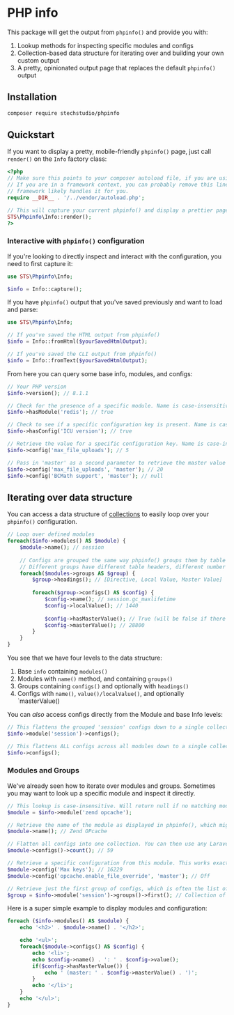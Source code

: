 # PHP info

This package will get the output from `phpinfo()` and provide you with:

1. Lookup methods for inspecting specific modules and configs
2. Collection-based data structure for iterating over and building your own custom output
3. A pretty, opinionated output page that replaces the default `phpinfo()` output

## Installation

```bash
composer require stechstudio/phpinfo
```

## Quickstart

If you want to display a pretty, mobile-friendly `phpinfo()` page, just call `render()` on the `Info` factory class:

```php
<?php
// Make sure this points to your composer autoload file, if you are using plain PHP.
// If you are in a framework context, you can probably remove this line as your
// framework likely handles it for you.
require __DIR__ . '/../vendor/autoload.php';

// This will capture your current phpinfo() and display a prettier page.
STS\Phpinfo\Info::render();
?>
```

### Interactive with `phpinfo()` configuration

If you're looking to directly inspect and interact with the configuration, you need to first capture it:

```php
use STS\Phpinfo\Info;

$info = Info::capture();
```

If you have `phpinfo()` output that you've saved previously and want to load and parse:
```php
use STS\Phpinfo\Info;

// If you've saved the HTML output from phpinfo()
$info = Info::fromHtml($yourSavedHtmlOutput);

// If you've saved the CLI output from phpinfo()
$info = Info::fromText($yourSavedHtmlOutput);
```

From here you can query some base info, modules, and configs:
```php
// Your PHP version
$info->version(); // 8.1.1

// Check for the presence of a specific module. Name is case-insensitive.
$info->hasModule('redis'); // true

// Check to see if a specific configuration key is present. Name is case-insensitive.
$info->hasConfig('ICU version'); // true

// Retrieve the value for a specific configuration key. Name is case-insensitive. If there is both a local and master value, the local is returned as default.
$info->config('max_file_uploads'); // 5

// Pass in 'master' as a second parameter to retrieve the master value instead. Note that this will return null if there is no master value;
$info->config('max_file_uploads', 'master'); // 20
$info->config('BCMath support', 'master'); // null
```

## Iterating over data structure

You can access a data structure of [collections](https://laravel.com/docs/master/collections) to easily loop over your `phpinfo()` configuration. 

```php
// Loop over defined modules
foreach($info->modules() AS $module) {
    $module->name(); // session
    
    // Configs are grouped the same way phpinfo() groups them by table
    // Different groups have different table headers, different number of values
    foreach($modules->groups AS $group) {
        $group->headings(); // [Directive, Local Value, Master Value]
        
        foreach($group->configs() AS $config) {
            $config->name(); // session.gc_maxlifetime
            $config->localValue(); // 1440
            
            $config->hasMasterValue(); // True (will be false if there is only one value)
            $config->masterValue(); // 28800
        }
    }
}
```

You see that we have four levels to the data structure:

1. Base `info` containing `modules()`
2. Modules with `name()` method, and containing `groups()`
3. Groups containing `configs()` and optionally with `headings()`
4. Configs with `name()`, `value()/localValue()`, and optionally `masterValue()

You can _also_ access configs directly from the Module and base Info levels:

```php
// This flattens the grouped 'session' configs down to a single collection
$info->module('session')->configs();

// This flattens ALL configs across all modules down to a single collection
$info->configs();
```

### Modules and Groups

We've already seen how to iterate over modules and groups. Sometimes you may want to look up a specific module and inspect it directly.

```php
// This lookup is case-insensitive. Will return null if no matching module is found.
$module = $info->module('zend opcache');

// Retrieve the name of the module as displayed in phpinfo(), which might have a different case.
$module->name(); // Zend OPcache

// Flatten all configs into one collection. You can then use any Laravel collection method.
$module->configs()->count(); // 59

// Retrieve a specific configuration from this module. This works exactly the same as the main `config()` method shown in the previous section.
$module->config('Max keys'); // 16229
$module->config('opcache.enable_file_override', 'master'); // Off

// Retrieve just the first group of configs, which is often the list of single-value configs
$group = $info->module('session')->groups()->first(); // Collection of Configs
```


Here is a super simple example to display modules and configuration:

```php
foreach ($info->modules() AS $module) {
    echo '<h2>' . $module->name() . '</h2>';

    echo '<ul>';
    foreach($module->configs() AS $config) {
        echo '<li>';
        echo $config->name() . ': ' . $config->value();
        if($config->hasMasterValue()) {
            echo ' (master: ' . $config->masterValue() . ')';
        }
        echo '</li>';
    }
    echo '</ul>';
}
```
